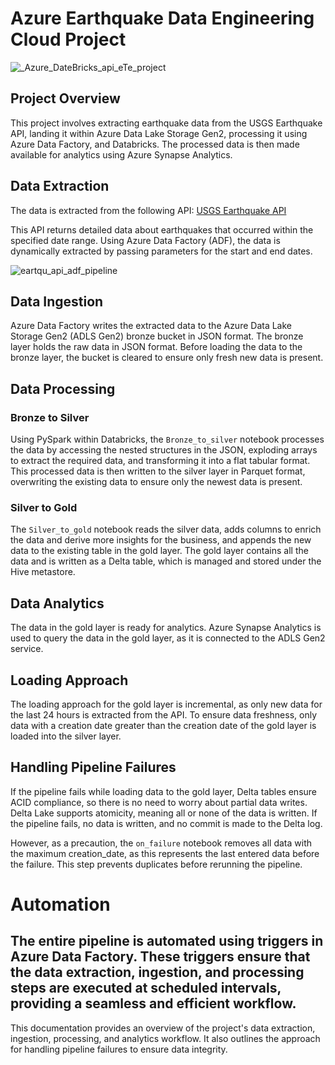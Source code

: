 # Azure Earthquake Data Engineering Cloud Project

![_Azure_DateBricks_api_eTe_project](https://github.com/user-attachments/assets/aa735d7e-3fb0-44a6-97db-4d8fc14d9672)


## Project Overview

This project involves extracting earthquake data from the USGS Earthquake API, landing it within Azure Data Lake Storage Gen2, processing it using Azure Data Factory, and Databricks. The processed data is then made available for analytics using Azure Synapse Analytics.

## Data Extraction

The data is extracted from the following API:
[USGS Earthquake API](https://earthquake.usgs.gov/fdsnws/event/1/query?format=geojson&starttime=2014-01-01&endtime=2014-01-02)

This API returns detailed data about earthquakes that occurred within the specified date range. Using Azure Data Factory (ADF), the data is dynamically extracted by passing parameters for the start and end dates.

![eartqu_api_adf_pipeline](https://github.com/user-attachments/assets/12054e60-f03e-4b4c-ad42-8794d02448ce)


## Data Ingestion

Azure Data Factory writes the extracted data to the Azure Data Lake Storage Gen2 (ADLS Gen2) bronze bucket in JSON format. The bronze layer holds the raw data in JSON format. Before loading the data to the bronze layer, the bucket is cleared to ensure only fresh new data is present.

## Data Processing

### Bronze to Silver

Using PySpark within Databricks, the `Bronze_to_silver` notebook processes the data by accessing the nested structures in the JSON, exploding arrays to extract the required data, and transforming it into a flat tabular format. This processed data is then written to the silver layer in Parquet format, overwriting the existing data to ensure only the newest data is present.

### Silver to Gold

The `Silver_to_gold` notebook reads the silver data, adds columns to enrich the data and derive more insights for the business, and appends the new data to the existing table in the gold layer. The gold layer contains all the data and is written as a Delta table, which is managed and stored under the Hive metastore.

## Data Analytics

The data in the gold layer is ready for analytics. Azure Synapse Analytics is used to query the data in the gold layer, as it is connected to the ADLS Gen2 service.

## Loading Approach

The loading approach for the gold layer is incremental, as only new data for the last 24 hours is extracted from the API. To ensure data freshness, only data with a creation date greater than the creation date of the gold layer is loaded into the silver layer.

## Handling Pipeline Failures

If the pipeline fails while loading data to the gold layer, Delta tables ensure ACID compliance, so there is no need to worry about partial data writes. Delta Lake supports atomicity, meaning all or none of the data is written. If the pipeline fails, no data is written, and no commit is made to the Delta log.

However, as a precaution, the `on_failure` notebook removes all data with the maximum creation_date, as this represents the last entered data before the failure. This step prevents duplicates before rerunning the pipeline.


# Automation

The entire pipeline is automated using triggers in Azure Data Factory. These triggers ensure that the data extraction, ingestion, and processing steps are executed at scheduled intervals, providing a seamless and efficient workflow.
---

This documentation provides an overview of the project's data extraction, ingestion, processing, and analytics workflow. It also outlines the approach for handling pipeline failures to ensure data integrity.
